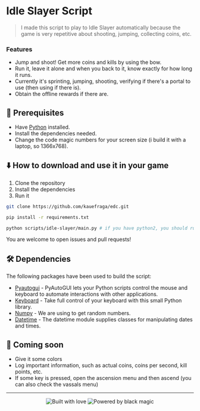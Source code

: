 # Idle Slayer Script

> I made this script to play to Idle Slayer automatically because the game is very repetitive about shooting, jumping, collecting coins, etc.

### Features

- Jump and shoot! Get more coins and kills by using the bow.
- Run it, leave it alone and when you back to it, know exactly for how long it runs.
- Currently it's sprinting, jumping, shooting, verifying if there's a portal to use (then using if there is).
- Obtain the offline rewards if there are.

## 🎲 Prerequisites

- Have [Python](https://www.python.org) installed.
- Install the dependencies needed.
- Change the code magic numbers for your screen size (i build it with a laptop, so 1366x768).

## ⬇️ How to download and use it in your game

1. Clone the repository
2. Install the dependencies
3. Run it

```bash
git clone https://github.com/kauefraga/edc.git

pip install -r requirements.txt

python scripts/idle-slayer/main.py # if you have python2, you should run py or python3 instead
```

You are welcome to open issues and pull requests!

## 🛠 Dependencies

The following packages have been used to build the script:

- [Pyautogui](https://pyautogui.readthedocs.io/en/latest/install.html) - PyAutoGUI lets your Python scripts control the mouse and keyboard to automate interactions with other applications.
- [Keyboard](https://pypi.org/project/keyboard) - Take full control of your keyboard with this small Python library.
- [Numpy](https://numpy.org/install) - We are using to get random numbers.
- [Datetime](https://docs.python.org/3/library/datetime.html) - The datetime module supplies classes for manipulating dates and times.

## 📜 Coming soon

- Give it some colors
- Log important information, such as actual coins, coins per second, kill points, etc.
- If some key is pressed, open the ascension menu and then ascend (you can also check the vassals menu)

---

<div align="center">
  <img alt="Built with love" src="https://forthebadge.com/images/badges/built-with-love.svg">
  <img alt="Powered by black magic" src="https://forthebadge.com/images/badges/powered-by-black-magic.svg">
</div>
